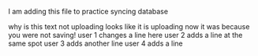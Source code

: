 I am adding this file to practice syncing database

why is this text not uploading
looks like it is uploading now
it was because you were not saving!
user 1 changes a line here
user 2 adds a line at the same spot
user 3 adds another line
user 4 adds a line